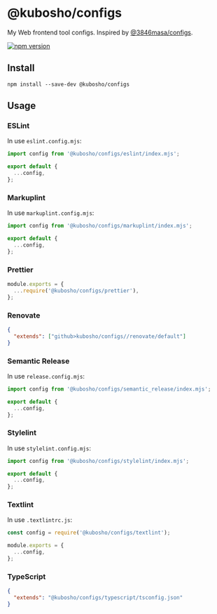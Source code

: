 # @kubosho/configs

My Web frontend tool configs. Inspired by [@3846masa/configs](https://github.com/3846masa/configs).

[![npm version](https://img.shields.io/npm/v/@kubosho/configs.svg)](https://www.npmjs.com/package/@kubosho/configs)

## Install

```shell
npm install --save-dev @kubosho/configs
```

## Usage

### ESLint

In use `eslint.config.mjs`:

```javascript
import config from '@kubosho/configs/eslint/index.mjs';

export default {
  ...config,
};
```

### Markuplint

In use `markuplint.config.mjs`:

```javascript
import config from '@kubosho/configs/markuplint/index.mjs';

export default {
  ...config,
};
```

### Prettier

```javascript
module.exports = {
  ...require('@kubosho/configs/prettier'),
};
```

### Renovate

```json
{
  "extends": ["github>kubosho/configs//renovate/default"]
}
```

### Semantic Release

In use `release.config.mjs`:

```javascript
import config from '@kubosho/configs/semantic_release/index.mjs';

export default {
  ...config,
};
```

### Stylelint

In use `stylelint.config.mjs`:

```javascript
import config from '@kubosho/configs/stylelint/index.mjs';

export default {
  ...config,
};
```

### Textlint

In use `.textlintrc.js`:

```javascript
const config = require('@kubosho/configs/textlint');

module.exports = {
  ...config,
};
```

### TypeScript

```json
{
  "extends": "@kubosho/configs/typescript/tsconfig.json"
}
```
